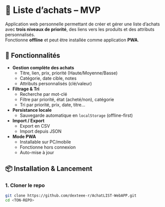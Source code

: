 # 🛒 Liste d’achats – MVP

Application web personnelle permettant de créer et gérer une liste d’achats avec **trois niveaux de priorité**, des liens vers les produits et des attributs personnalisés.  
Fonctionne **offline** et peut être installée comme application **PWA**.

## 🚀 Fonctionnalités

- **Gestion complète des achats**
  - Titre, lien, prix, priorité (Haute/Moyenne/Basse)
  - Catégorie, date cible, notes
  - Attributs personnalisés (clé/valeur)
- **Filtrage & Tri**
  - Recherche par mot-clé
  - Filtre par priorité, état (acheté/non), catégorie
  - Tri par priorité, prix, date, titre…
- **Persistance locale**
  - Sauvegarde automatique en `localStorage` (offline-first)
- **Import / Export**
  - Export en CSV
  - Import depuis JSON
- **Mode PWA**
  - Installable sur PC/mobile
  - Fonctionne hors connexion
  - Auto-mise à jour

## 📦 Installation & Lancement

### 1. Cloner le repo
```bash
git clone https://github.com/dexteee-r/AchatLIST-WebAPP.git
cd <TON-REPO>
